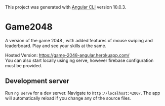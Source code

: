 This project was generated with [Angular CLI](https://github.com/angular/angular-cli) version 10.0.3.
# Game2048
A version of the game 2048 , with added features of mouse swiping and leaderboard. Play and see your skills at the same.

Hosted Version:    https://game-2048-angular.herokuapp.com/  
You can also start locally using ng serve, however firebase configuration must be provided.



## Development server

Run `ng serve` for a dev server. Navigate to `http://localhost:4200/`. The app will automatically reload if you change any of the source files.

